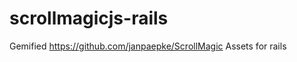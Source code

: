 scrollmagicjs-rails
===================

Gemified https://github.com/janpaepke/ScrollMagic Assets for rails

